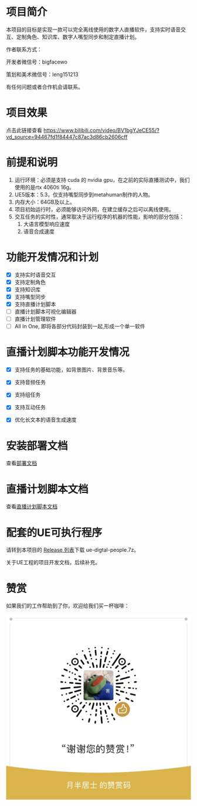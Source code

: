 # 项目简介
本项目的目标是实现一款可以完全离线使用的数字人直播软件，支持实时语音交互、定制角色、知识库、数字人嘴型同步和制定直播计划。

作者联系方式：

开发者微信号：bigfacewo

策划和美术微信号：leng151213

有任何问题或者合作机会请联系。

# 项目效果

点击此链接查看
https://www.bilibili.com/video/BV1bgYJeCE55/?vd_source=94467fd1f84447c87ac3d86cb2606cff

# 前提和说明
1. 运行环境：必须是支持 cuda 的 nvidia gpu，在之前的实际直播测试中，我们使用的是rtx 4060ti 16g。
2. UE5版本：5.3，仅支持嘴型同步到metahuman制作的人物。
3. 内存大小：64GB及以上。
4. 项目初始运行时，必须能够访问外网，在建立缓存之后可以离线使用。
5. 交互任务的实时性，通常取决于运行程序的机器的性能，影响的部分包括：
   1. 大语言模型响应速度
   2. 语音合成速度

# 功能开发情况和计划

- [x] 支持实时语音交互
- [x] 支持定制角色
- [x] 支持知识库
- [x] 支持嘴型同步
- [x] 支持直播计划脚本
- [ ] 直播计划脚本可视化编辑器
- [ ] 直播计划管理软件
- [ ] All In One, 即将各部分代码封装到一起,形成一个单一软件

# 直播计划脚本功能开发情况

- [x] 支持任务的基础功能，如背景图片、背景音乐等。
- [x] 支持音频任务
- [x] 支持组任务
- [x] 支持互动任务
- [x] 优化长文本的语音生成速度


# 安装部署文档

查看[部署文档](./docs/deploy.md)

# 直播计划脚本文档

查看[直播计划脚本文档](./docs/script.md)

# 配套的UE可执行程序

请转到本项目的 [Release 列表](https://github.com/wukaikailive/digital_people/releases/tag/v1.0.0-beta)下载 ue-digtal-people.7z。

关于UE工程的项目开发文档，后续补充。


# 赞赏

如果我们的工作帮助到了你，欢迎给我们买一杯咖啡：

![zanshang](./docs/zanshang.jpg)
